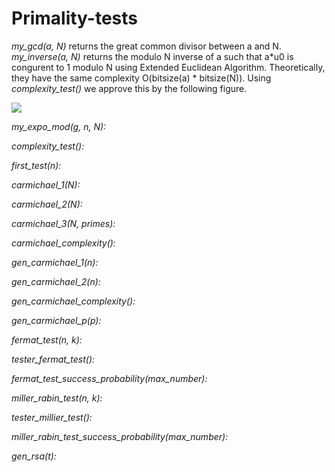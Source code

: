 # Primality-tests
*my_gcd(a, N)* returns the great common divisor between a and N. *my_inverse(a, N)* returns the modulo N inverse of a such that a*u0 is congurent to 1 modulo N using Extended Euclidean Algorithm. Theoretically, they have the same complexity O(bitsize(a) * bitsize(N)). Using *complexity_test()* we approve this by the following figure. 

![](https://github.com/ilyasAr/Primality-tests/blob/master/gcd_inverse.png)


*my_expo_mod(g, n, N):*

*complexity_test():*

*first_test(n):*

*carmichael_1(N):*

*carmichael_2(N):*

*carmichael_3(N, primes):*

*carmichael_complexity():*

*gen_carmichael_1(n):*

*gen_carmichael_2(n):*

*gen_carmichael_complexity():*

*gen_carmichael_p(p):*

*fermat_test(n, k):*

*tester_fermat_test():*

*fermat_test_success_probability(max_number):*

*miller_rabin_test(n, k):*

*tester_millier_test():*

*miller_rabin_test_success_probability(max_number):*

*gen_rsa(t):*
